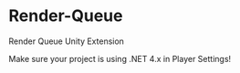 # Render-Queue
Render Queue Unity Extension

Make sure your project is using .NET 4.x in Player Settings!
